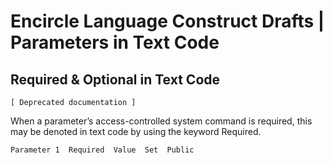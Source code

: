 ﻿Encircle Language Construct Drafts | Parameters in Text Code
==========================================================

Required & Optional in Text Code
--------------------------------

`[ Deprecated documentation ]`

When a parameter’s access-controlled system command is required, this may be denoted in text code by using the keyword Required.

```
Parameter 1  Required  Value  Set  Public
```